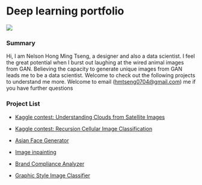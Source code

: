 # Deep learning portfolio

<img src="http://www.hmtseng.com/kv.png">

### Summary

Hi, I am Nelson Hong Ming Tseng, a designer and also a data scientist. I feel the great potential when I burst out laughing at the wired animal images from GAN. Believing the capacity to generate unique images from GAN leads me to be a data scientist. Welcome to check out the following projects to understand me more. Welcome to email (hmtseng0704@gmail.com) me if you have further questions

### Project List
- [Kaggle contest: Understanding Clouds from Satellite Images](https://github.com/lognat0704/deeplearning-portfolio/tree/master/kaggle_ucsi)

- [Kaggle contest: Recursion Cellular Image Classification](https://github.com/lognat0704/deeplearning-portfolio/tree/master/kallge_rcic)

- [Asian Face Generator](https://github.com/lognat0704/deeplearning-portfolio/tree/master/facefactory)

- [Image inpainting](https://github.com/lognat0704/deeplearning-portfolio/tree/master/inpainting)

- [Brand Compliance Analyzer](https://github.com/lognat0704/deeplearning-portfolio/tree/master/brand_compliance_analyzer)

- [Graphic Style Image Classifier](https://github.com/lognat0704/deeplearning-portfolio/tree/master/graphic_style_classification)